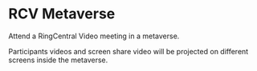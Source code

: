 # RCV Metaverse

Attend a RingCentral Video meeting in a metaverse.

Participants videos and screen share video will be projected on different screens inside the metaverse.

